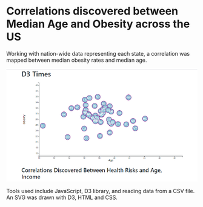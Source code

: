# Correlations discovered between Median Age and Obesity across the US

Working with nation-wide data representing each state, a correlation was mapped between median obesity rates and median age.

![](Screenshot.png)

Tools used include JavaScript, D3 library, and reading data from a CSV file. An SVG was drawn with D3, HTML and CSS.
